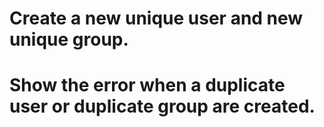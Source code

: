 # Create a new unique user and new unique group.

# Show the error when a duplicate user or duplicate group are created.
